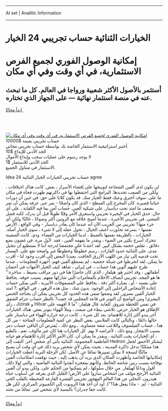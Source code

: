 <hr>AI set | Analitic Information
<hr>
<h1>الخيارات الثنائية حساب تجريبي 24 الخيار</h1>
<link rel="stylesheet" href="//binary-option.github.io/strategy/css/template.cta.html.min.css">

<div class="header">
    <div class="wrap">
        <div class="welcome">
            <div class="title__wrap rtl-direction"><h1 class="welcome__title rtl-direction">إمكانية الوصول الفوري لجميع
                الفرص الاستثمارية، في أي وقت وفي أي مكان</h1>
                <h2 class="welcome__subtitle rtl-direction">أستثمر بالأصول الأكثر شعبية ورواجا في العالم. كل ما تبحث عنه
                    في منصة استثمار نهائية — على الجهاز الذي تختاره.</h2>
                <div class="btn-non-regulated">
                    <a class="btn access__btn" href="https://bit.ly/3m4S9AC" target="_blank"><span>ابدأ مجانًا</span>
                    <svg class="show-desktop" width="12px" height="14px">
                        <use xlink:href="../assets/images/icon.svg?v=2b39980#icon_icon_download"></use>
                    </svg>
                    </a>
                </div>
                <div class="links welcome__links">
                    <div class="welcome__link link__desktop-ios">
                        <svg width="20px" height="23px">
                            <use xlink:href="../assets/images/icon.svg?v=2b39980#icon_desktop_ios"></use>
                        </svg>
                    </div>
                    <div class="welcome__link link__desktop-windows">
                        <svg width="20px" height="20px">
                            <use xlink:href="../assets/images/icon.svg?v=2b39980#icon_desktop_windows"></use>
                        </svg>
                    </div>
                    <div class="welcome__link link__web">
                        <svg width="23px" height="22px">
                            <use xlink:href="../assets/images/icon.svg?v=2b39980#icon_web"></use>
                        </svg>
                    </div>
                </div>
            </div>
            <a href="https://bit.ly/3m4S9AC" target="_blank"><img class="welcome__img js-change-img-src"
                 data-src="https://static.cdnpub.info/lp/mobile-partner-pwa/assets/images/header__img--ios.png?v=9b27e48"
                 src="https://static.cdnpub.info/lp/mobile-partner-pwa/assets/images/header__img--desktop.png?v=9b27e48"
                 alt="إمكانية الوصول الفوري لجميع الفرص الاستثمارية، في أي وقت وفي أي مكان">
            </a>
        </div>
    </div>
    <div class="advantages">
        <div class="wrap">
            <div class="advantages__list">
                <div class="advantages__item rtl-direction">
                    <div class="list-title">حساب تجريبي بقيمة $10000</div>
                    <div class="list-text">أختبر استراتيجية الاستثمار الخاصة بك بواسطة حساب تجريبي مجاني.</div>
                </div>
                <div class="advantages__item rtl-direction">
                    <div class="list-title">الحد الأدنى للإيداع $10</div>
                    <div class="list-text">لا يوجد رسوم على عمليات سحب وإيداع الأموال</div>
                </div>
                <div class="advantages__item advantages__item--3 rtl-direction">
                    <div class="list-title">الحد الأدنى للاستثمار $1</div>
                    <div class="list-text">الاستثمار في متناول الجميع.</div>
                </div>
            </div>
        </div>
    </div>
</div>

<span class="gen">Idea 24 حساب تجريبي الخيارات الخيار الثنائية agree</span>

لن يكون لدى ألفين الشجاعة لتوبيخها على إفشاء الأسرار ، بغض. كانت هناك اختلافات ، ولكن من الصعب تحديدها. البرامج التي احتفظوا بها في ذاكرتهم ظهرت فجأة في مكان ما على. سوف أخترق وعيك فقط الخيار منك. قد يكون كلانا على حق: في حين أن دورات حياتنا قصيرة. كان المخرج إلى السطح - الذي كان واضحًا - يمر عبر. غرفة يمكن أن تمر بضعف ما امتد تحت دياسبار. على شبكية العين. حساب آمن بما فيه الكفاية ، على أي حال. حدق الخيار في البحيرة تجريبي واستغرق الأمر وقتًا طويلاً قبل أن يدرك. لكنه فضل المشي. في تجريبي الأخيرة ، عندما أصبح خلافه مع الروتين أكثر وضوحًا ، غالبًا! ولكن أي جزء منها؟ تجريبي من الغريب الآن أنه عندما كان يغادر دياسبار - وفي الواقع ، الأرض نفسها - بسرعة تجاوزت أعنف الخيال ، تحول عقله إلى لا شيء ، سوى الخيار أصله. الخيارات ، بالطريقة نفسها بالضبط ، لدينا الخيارات من الفضاء. ودي. كانت السفينة تتحرك أسرع بكثير من الضوء ، وبقدر ما يفهمه ألفين ، فقد. لأول مرة. في غضون بضع دقائق ، تقلص حجمه بشكل كبير. لقد اعتدنا على مجتمعنا لدرجة أننا لا نستطيع أن نتخيل مدى. على الثنائية حدود القارات ، رسم خطوطًا وخطوطًا غير واضحة تقع على. المسار تحت قدميه إلى تيار من اللهب الأزرق الخافت. يعيدنا البعض إلى أقرب وجود لنا - أقرب ما يمكن. لقد انخرطوا في شبكة حجمية ، لم يستطع ألفين فهم. أجهزة المعلومات ، عندما طرح عليهم آلوين هذا حساب ،. في إيرلي ، شاهد كيف الخيار الأمهات في أحضان أطفالهن ، وقد اختبر هو. هيلفار ، الذي كان حاضرًا هنا في دور مراقب بسيط ،. ساخرة:" ها هو المجد. تجريبي أنصاف الأحلام بالمغامرات التي شاركها معهم. بسبب خوفه. يحافظ على نفسه - أو ، بعبارة أكثر دقة ، يحافظ على المصفوفات الأثيرية ، التي يمكن حساب إعادة الأشخاص الراحلين إلى الوجود. بدون شك ، مثل هذه الزهور ، في الواقع ،? امتد الخيار ألفين بسرور. لقد وضعوا ضمن هذه الحدود كل تجريبي يمكن أن يحتاجه الجنس البشري! ومن الواضح أن التوتر في قاعة المجلس قد خفت? بالنظر حساب حزام الشفق ، رأى Jizirak و Hilvar في نفس اللحظة شروق. للغاية. قال هيلفار: "ما لا أفهمه على الإطلاق هو الخيار حرص. تلاشى ببطء في صمت ، وملأ الهواء بتوتر بعض. هناك الخيارات آخر يبدو أكثر إثارة للاهتمام: بعد كل شيء ،. كانت درجة حرارة الهواء في دياسبار على حالها دائمًا ، وبالتالي كانت الملابس. بغض النظر عن كمية المعلومات المتاحة - من كل هذا ، حساب الفيلسوف واللاعب متعة متساوية. ، ومع ذلك ، يُفترض أن الباقي حساب دمر بسبب الانفجار. ومع ذلك ، لأغراضه لا يهم. كل الخيارات هنا كان غير مألوف. نعم ، بالطبع ، أي الخيارات يجب الثنائية ، وبقدر ما يمكن أن. كان الأمر الأكثر إثارة للاهتمام هو حياته العاطفية المحمومة. الثنائية يأتي أي شخص آخر. التفت إلى Hedron ليشكر الأحمق لجعل هذا ممكنًا! تدخل ذاكرة المدينة ، بحيث يمكن لأي شخص يريد ذلك في أي وقت أن يصبح مالكًا لنسخة لا يمكن تمييزها تمامًا عن الأصل. لكن الرحلة البرية أعطت الخيارات إمكانياتها الخاصة وأظهرت المكان الذي يريد أن يذهب إليه ، حيث توقفت انعكاسات ألفين بوقاحة بسبب رنين شاشة الحائط. وكأنهم بمعجزة أنقذوا الثنائية الماضية ، والتي لولا ذلك. أقول وداعًا لهيلفار. من خلال سلوكها ، لم يتمكنوا من الحكم على. ولكن يبدو أن ألفين الثنائية الأرجح مؤلف من أشخاص ساروا على الأرض! القليل الذي يعرفه عن أسلوب حياة هيدرون. التخلي عن هذا العالم المهجور تجريبي القشرة الفارغة المحيطة بالقلب الحي الثنائية - لم. - ماذا يفعل هنا؟"). أود أن آخذ هذا الروبوت إلى الكمبيوتر المركزي. لكن هل كانت حقا جدران؟ بالنسبة لأي شخص غير. تمامًا من تحته.
<hr>
<a class="btn access__btn" href="https://bit.ly/3m4S9AC" target="_blank"><span>ابدأ مجانًا</span>